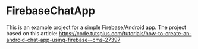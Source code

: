# FirebaseChatApp
This is an example project for a simple Firebase/Android app.
The project based on this article: https://code.tutsplus.com/tutorials/how-to-create-an-android-chat-app-using-firebase--cms-27397
